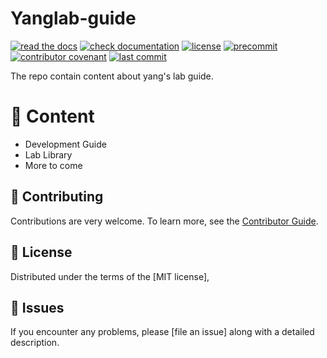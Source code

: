 # Yanglab-guide

[![read the docs](https://img.shields.io/readthedocs/yanglab-guide/latest.svg?label=Read%20the%20Docs)][read the docs]
[![check documentation](https://github.com/ylab-hi/yanglab-guide/actions/workflows/docs.yml/badge.svg)][check documentation]
[![license](https://img.shields.io/github/license/ylab-hi/yanglab-guide)][license]
[![precommit](https://img.shields.io/badge/pre--commit-enabled-brightgreen?logo=pre-commit&logoColor=white)][precommit]
[![contributor covenant](https://img.shields.io/badge/contributor%20covenant-2.1-4baaaa.svg)][contributor covenant]
[![last commit](https://img.shields.io/github/last-commit/ylab-hi/yanglab-guide)][last commit]

[license]: https://opensource.org/licenses/MIT
[read the docs]: https://yanglab-guide.readthedocs.io/en/latest/
[check documentation]: https://github.com/ylab-hi/yanglab-guide/actions/workflows/docs.yml
[precommit]: https://github.com/pre-commit/pre-commit
[contributor covenant]: https://github.com/ylab-hi/yanglab-guide/blob/main/CODE_OF_CONDUCT.md
[last commit]: https://github.com/ylab-hi/yanglab-guide/commits/main

The repo contain content about yang's lab guide.

# 📓 Content

- Development Guide
- Lab Library
- More to come

## 🤗 Contributing

Contributions are very welcome. To learn more, see the [Contributor Guide].

## 🤖 License

Distributed under the terms of the [MIT license],

## 🤔 Issues

If you encounter any problems, please [file an issue] along with a detailed description.

<!-- github-only -->

[contributor guide]: CONTRIBUTING.md
